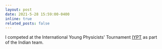 ```yaml
---
layout: post
date: 2021-5-28 15:59:00-0400
inline: true
related_posts: false
---
```


I competed at the International Young Physicists' Tournament [IYPT](https://www.iypt.org/) as part of the Indian team.
